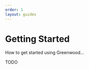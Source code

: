 ```yaml
---
order: 1
layout: guides
---
```


<!-- prettier-ignore-start -->
<div class="heading-box">
  <h1>Getting Started</h1>

  How to get started using Greenwood...

</div>

<!-- prettier-ignore-end -->

TODO